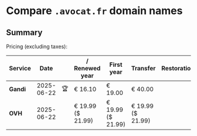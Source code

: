 # Compare `.avocat.fr` domain names

## Summary

Pricing (excluding taxes):

| Service | Date |  | / Renewed year | First year | Transfer | Restoration |
|--|--|--|--|--|--|--|
| **Gandi** | 2025-06-22 | 🏆 | € 16.10 | € 19.00 | € 40.00 |  |
| **OVH** | 2025-06-22 |  | € 19.99<br>($ 21.99) | € 19.99<br>($ 21.99) | € 19.99<br>($ 21.99) |  |
